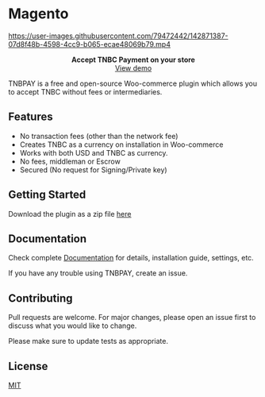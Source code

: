 
# Magento
 <p align="center"> 
	
https://user-images.githubusercontent.com/79472442/142871387-07d8f48b-4598-4cc9-b065-ecae48069b79.mp4

</p>
 <p align="center"> 
	<b> Accept TNBC Payment on your store</b> <br>
	 <a href="https://github.com/TNB-PAY/Magento/blob/main/video.gif">View demo </a>
</p>

	
TNBPAY is a free and open-source Woo-commerce plugin which allows you to accept TNBC without fees or intermediaries.


## Features

* No transaction fees (other than the network fee)
* Creates TNBC as a currency on installation in Woo-commerce
* Works with both USD and TNBC as currency.
* No fees, middleman or Escrow
* Secured (No request for Signing/Private key)


## Getting Started
Download the plugin as a zip file [here](https://github.com/TNB-PAY/Magento/archive/refs/tags/v1.0.0.zip)
## Documentation

Check complete [Documentation](https://github.com/akandejaphet/TNBPay/blob/master/Documentation/TNBPAY%20Documentation.pdf) for details, installation guide, settings, etc.

If you have any trouble using TNBPAY, create an issue.
 

## Contributing
Pull requests are welcome. For major changes, please open an issue first to discuss what you would like to change.

Please make sure to update tests as appropriate.


## License
[MIT](https://choosealicense.com/licenses/mit/)
